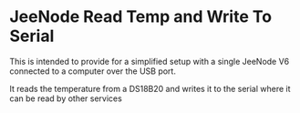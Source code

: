 # JeeNode Read Temp and Write To Serial

This is intended to provide for a simplified setup with a single JeeNode V6 connected to a computer over the USB port.

It reads the temperature from a DS18B20 and writes it to the serial where it can be read by other services